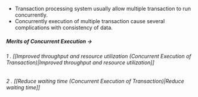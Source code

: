 - Transaction processing system usually allow multiple transaction to run concurrently.
- Concurrently execution of multiple transaction cause several complications with consistency of data.

##### *Merits of Concurrent Execution ->*
###### 1 . [[Improved throughput and resource utilization (Concurrent Execution of Transaction)|Improved throughput and resource utilization]] 
###### 2 . [[Reduce waiting time (Concurrent Execution of Transaction)|Reduce waiting time]]


